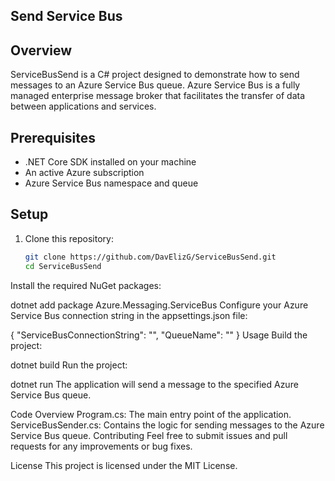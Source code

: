 ## Send Service Bus
## Overview
ServiceBusSend is a C# project designed to demonstrate how to send messages to an Azure Service Bus queue. Azure Service Bus is a fully managed enterprise message broker that facilitates the transfer of data between applications and services.

## Prerequisites
- .NET Core SDK installed on your machine
- An active Azure subscription
- Azure Service Bus namespace and queue

## Setup
1. Clone this repository:
   ```sh
   git clone https://github.com/DavElizG/ServiceBusSend.git
   cd ServiceBusSend
Install the required NuGet packages:

dotnet add package Azure.Messaging.ServiceBus
Configure your Azure Service Bus connection string in the appsettings.json file:

{
  "ServiceBusConnectionString": "<Your-Service-Bus-Connection-String>",
  "QueueName": "<Your-Queue-Name>"
}
Usage
Build the project:

dotnet build
Run the project:

dotnet run
The application will send a message to the specified Azure Service Bus queue.

Code Overview
Program.cs: The main entry point of the application.
ServiceBusSender.cs: Contains the logic for sending messages to the Azure Service Bus queue.
Contributing
Feel free to submit issues and pull requests for any improvements or bug fixes.

License
This project is licensed under the MIT License.
